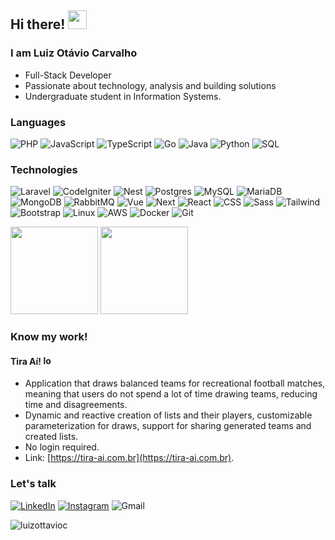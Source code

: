 ## Hi there! <img src="https://raw.githubusercontent.com/iampavangandhi/iampavangandhi/master/gifs/Hi.gif" width="30px"></h2>

### I am Luiz Otávio Carvalho
- Full-Stack Developer
- Passionate about technology, analysis and building solutions
- Undergraduate student in Information Systems.

### Languages
![PHP](https://img.shields.io/badge/-PHP-000?&logo=PHP)
![JavaScript](https://img.shields.io/badge/-JavaScript-000?&logo=JavaScript)
![TypeScript](https://img.shields.io/badge/-TypeScript-000?&logo=TypeScript)
![Go](https://img.shields.io/badge/-Go-000?&logo=Go)
![Java](https://img.shields.io/badge/-Java-000?&logo=openjdk)
![Python](https://img.shields.io/badge/-Python-000?&logo=Python)
![SQL](https://img.shields.io/badge/-SQL-000?&logo=amazonrds)

### Technologies
![Laravel](https://img.shields.io/badge/-Laravel-000?&logo=Laravel)
![CodeIgniter](https://img.shields.io/badge/-CodeIgniter-000?&logo=CodeIgniter)
![Nest](https://img.shields.io/badge/-NestJS-000?&logo=NestJS)
![Postgres](https://img.shields.io/badge/-Postgres-000?&logo=PostgreSQL)
![MySQL](https://img.shields.io/badge/-MySQL-000?&logo=MySQL)
![MariaDB](https://img.shields.io/badge/-MariaDB-000?&logo=MariaDB)
![MongoDB](https://img.shields.io/badge/-MongoDB-000?&logo=MongoDB)
![RabbitMQ](https://img.shields.io/badge/-RabbitMQ-000?&logo=RabbitMQ)
![Vue](https://img.shields.io/badge/-Vue-000?&logo=Vue.js)
![Next](https://img.shields.io/badge/-Next.js-000?&logo=Next.js)
![React](https://img.shields.io/badge/-React-000?&logo=React)
![CSS](https://img.shields.io/badge/-CSS-000?&logo=CSS3)
![Sass](https://img.shields.io/badge/-Sass-000?&logo=Sass)
![Tailwind](https://img.shields.io/badge/-Tailwind-000?&logo=TailwindCSS)
![Bootstrap](https://img.shields.io/badge/-Bootstrap-000?&logo=Bootstrap)
![Linux](https://img.shields.io/badge/-Linux-000?&logo=Linux)
![AWS](https://img.shields.io/badge/-AWS-000?&logo=AmazonWebServices)
![Docker](https://img.shields.io/badge/-Docker-000?&logo=Docker)
![Git](https://img.shields.io/badge/-Git-000?&logo=Git)  
<div>
  <img height="140em" src="https://github-readme-stats.vercel.app/api/top-langs/?username=luizottavioc&layout=compact&langs_count=7&theme=dracula"/>
  <img height="140em" src="https://github-readme-stats.vercel.app/api?username=luizottavioc&show_icons=true&theme=dracula&include_all_commits=true&count_private=true"/>
</div>

### Know my work!

#### Tira Aí! <img src="https://github.com/luizottavioc/luizottavioc/assets/89395176/67f123a4-992c-4424-b1e4-8fbb60f7f046" alt="logo-tira-ai" width="15">
- Application that draws balanced teams for recreational football matches, meaning that users do not spend a lot of time drawing teams, reducing time and disagreements.
- Dynamic and reactive creation of lists and their players, customizable parameterization for draws, support for sharing generated teams and created lists.
- No login required.
- Link: [https://tira-ai.com.br](https://tira-ai.com.br).
  

### Let's talk
[![LinkedIn](https://img.shields.io/badge/-LinkedIn-000?&logo=LinkedIn)](https://www.linkedin.com/in/luizottavioc/)
[![Instagram](https://img.shields.io/badge/-Instagram-000?&logo=Instagram)](https://www.instagram.com/luizottavioc/)
![Gmail](https://img.shields.io/badge/-luizottavio49@gmail.com-000?&logo=Gmail)

<img src="https://komarev.com/ghpvc/?username=luizottavioc" alt="luizottavioc" />
  

